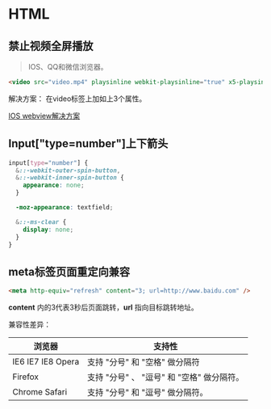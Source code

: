 # HTML

## 禁止视频全屏播放

> IOS、QQ和微信浏览器。

``` html
<video src="video.mp4" playsinline webkit-playsinline="true" x5-playsinline></video>
```

解决方案： 在video标签上加如上3个属性。

[IOS webview解决方案](https://www.jianshu.com/p/37404ccfabe8)

## Input["type=number"]上下箭头

``` scss
input[type="number"] {
  &::-webkit-outer-spin-button,
  &::-webkit-inner-spin-button {
    appearance: none;
  }

  -moz-appearance: textfield;

  &::-ms-clear {
    display: none;
  }
}
```

## meta标签页面重定向兼容

``` html
<meta http-equiv="refresh" content="3; url=http://www.baidu.com" />
```

__content__ 内的3代表3秒后页面跳转，__url__ 指向目标跳转地址。

兼容性差异：

| 浏览器            | 支持性                                     |
| ----------------- | ------------------------------------------ |
| IE6 IE7 IE8 Opera | 支持 "分号" 和 "空格" 做分隔符             |
| Firefox           | 支持 "分号" 、 "逗号" 和 "空格" 做分隔符。 |
| Chrome Safari     | 支持 "分号" 和 "逗号" 做分隔符。           |

